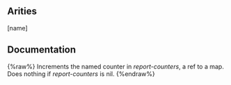 ## Arities
[name]

## Documentation
{%raw%}
Increments the named counter in *report-counters*, a ref to a map.
  Does nothing if *report-counters* is nil.
{%endraw%}
